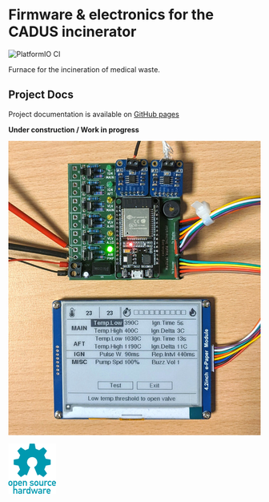 # Firmware & electronics for the CADUS incinerator
![PlatformIO CI](https://github.com/cadus/incinerator/workflows/PlatformIO%20CI/badge.svg)

Furnace for the incineration of medical waste.

## Project Docs
Project documentation is available on [GitHub pages](https://cadus.github.io/incinerator/)

**Under construction / Work in progress**

![Hardware Photo](docs/hw_photo.jpg)

![Open Source Hardware](docs/oshw-logo-100-px.png)
